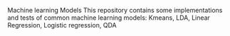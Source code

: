 Machine learning Models
This repository contains some implementations and tests of common machine learning models:
Kmeans, LDA, Linear Regression, Logistic regression, QDA
